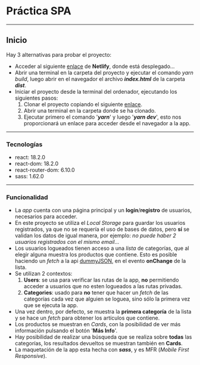 # Práctica SPA

---
## Inicio
Hay 3 alternativas para probar el proyecto:
* Acceder al siguiente [enlace](https://productos-spa.netlify.app/) de **Netlify**, donde está desplegado...
* Abrir una terminal en la carpeta del proyecto y ejecutar el comando *yarn build*, luego abrir en el navegador el archivo ***index.html*** de la carpeta ***dist***.
* Iniciar el proyecto desde la terminal del ordenador, ejecutando los siguientes pasos:  
  1. Clonar el proyecto copiando el siguiente [enlace](https://github.com/pablo2637/SPA.git).
  2. Abrir una terminal en la carpeta donde se ha clonado.
  3. Ejecutar primero el comando '***yarn***' y luego '***yarn dev***', esto nos proporcionará un enlace para acceder desde el navegador a la app.

---
### Tecnologías
* react: 18.2.0
* react-dom: 18.2.0
* react-router-dom: 6.10.0
* sass: 1.62.0

---
### Funcionalidad
* La *app* cuenta con una página principal y un **login**/**registro** de usuarios, necesarios para acceder.
* En este proyecto se utiliza el *Local Storage* para guardar los usuarios registrados, ya que no se requería el uso de bases de datos, pero **sí** se validan los datos de igual manera, por ejemplo: *no puede haber 2 usuarios registrados con el mismo email*...
* Los usuarios logueados tienen acceso a una *lista* de categorías, que al elegir alguna muestra los productos que contiene. Esto es posible haciendo un *fetch* a la api [dummyJSON](https://dummyjson.com/), en el evento **onChange** de la lista.
* Se utilizan 2 contextos:
    1. **Users**: se usa para verificar las rutas de la app, **no** permitiendo acceder a usuarios que no esten logueados a las rutas privadas.
    2. **Categories**: usado para **no** tener que hacer un *fetch* de las categorías cada vez que alguien se loguea, sino sólo la primera vez que se ejecuta la app.
*  Una vez dentro, por defecto, se muestra la **primera categoría** de la lista y se hace un *fetch* para obtener los artículos que contiene.
*  Los productos se muestran en *Cards*, con la posibilidad de ver más información pulsando el botón '**Más Info**'.
*  Hay posibilidad de realizar una búsqueda que se realiza sobre **todas** las categorías, los resultados devueltos se muestran también en **Cards**.
*  La maquetación de la app esta hecha con ***sass***, y es MFR (*Mobile First Responsive*).